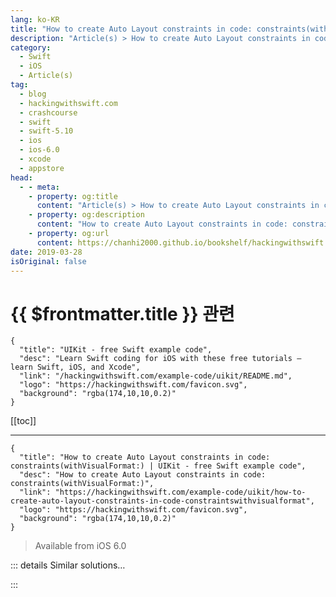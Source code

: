 ```yaml
---
lang: ko-KR
title: "How to create Auto Layout constraints in code: constraints(withVisualFormat:)"
description: "Article(s) > How to create Auto Layout constraints in code: constraints(withVisualFormat:)"
category:
  - Swift
  - iOS
  - Article(s)
tag: 
  - blog
  - hackingwithswift.com
  - crashcourse
  - swift
  - swift-5.10
  - ios
  - ios-6.0
  - xcode
  - appstore
head:
  - - meta:
    - property: og:title
      content: "Article(s) > How to create Auto Layout constraints in code: constraints(withVisualFormat:)"
    - property: og:description
      content: "How to create Auto Layout constraints in code: constraints(withVisualFormat:)"
    - property: og:url
      content: https://chanhi2000.github.io/bookshelf/hackingwithswift.com/example-code/uikit/how-to-create-auto-layout-constraints-in-code-constraintswithvisualformat.html
date: 2019-03-28
isOriginal: false
---
```


# {{ $frontmatter.title }} 관련

```component VPCard
{
  "title": "UIKit - free Swift example code",
  "desc": "Learn Swift coding for iOS with these free tutorials – learn Swift, iOS, and Xcode",
  "link": "/hackingwithswift.com/example-code/uikit/README.md",
  "logo": "https://hackingwithswift.com/favicon.svg",
  "background": "rgba(174,10,10,0.2)"
}
```

[[toc]]

---

```component VPCard
{
  "title": "How to create Auto Layout constraints in code: constraints(withVisualFormat:) | UIKit - free Swift example code",
  "desc": "How to create Auto Layout constraints in code: constraints(withVisualFormat:)",
  "link": "https://hackingwithswift.com/example-code/uikit/how-to-create-auto-layout-constraints-in-code-constraintswithvisualformat",
  "logo": "https://hackingwithswift.com/favicon.svg",
  "background": "rgba(174,10,10,0.2)"
}
```

> Available from iOS 6.0

<!-- TODO: 작성 -->

<!--
While the complexities of Auto Layout make it something most people prefer to grapple with using Interface Builder, it does have some cool tricks up its sleeve if you prefer to work in code. One of those tricks is called Visual Format Language (VFL) and lets you use ASCII art to tell iOS how you want your views laid out.

First, here's a dummy test case you can copy and paste into your project. It creates five labels of different colors and adds them all to your view:

```swift
override func viewDidLoad() {
    super.viewDidLoad()

    let label1 = UILabel()
    label1.translatesAutoresizingMaskIntoConstraints = false
    label1.backgroundColor = UIColor.red
    label1.text = "THESE"
    label1.sizeToFit()

    let label2 = UILabel()
    label2.translatesAutoresizingMaskIntoConstraints = false
    label2.backgroundColor = UIColor.cyan
    label2.text = "ARE"
    label2.sizeToFit()

    let label3 = UILabel()
    label3.translatesAutoresizingMaskIntoConstraints = false
    label3.backgroundColor = UIColor.yellow
    label3.text = "SOME"
    label3.sizeToFit()

    let label4 = UILabel()
    label4.translatesAutoresizingMaskIntoConstraints = false
    label4.backgroundColor = UIColor.green
    label4.text = "AWESOME"
    label4.sizeToFit()

    let label5 = UILabel()
    label5.translatesAutoresizingMaskIntoConstraints = false
    label5.backgroundColor = UIColor.orange
    label5.text = "LABELS"
    label5.sizeToFit()

    view.addSubview(label1)
    view.addSubview(label2)
    view.addSubview(label3)
    view.addSubview(label4)
    view.addSubview(label5)
}
```

If you run the project, you'll see the labels are all bunched up in the top-left corner, which doesn't look great. To fix this, we're going to use VFL to have each label occupy the full width of the screen, then spaced out so they are position below each other.

When you use VFL you need to create a dictionary of the views you want to work with. This dictionary needs to have the name of the view inside VFL and a reference to the view itself, but in practice most people just use the same name for VFL as the variable like this:

```swift
let viewsDictionary = ["label1": label1, "label2": label2, "label3": label3, "label4": label4, "label5": label5]
```

Put that just below the final `addSubview()` call.

Now for the VFL itself: put this directly beneath the previous line in order to have every label stretch out to occupy the full width of the screen:

```swift
for label in viewsDictionary.keys {
    view.addConstraints(NSLayoutConstraint.constraints(withVisualFormat: "H:|[\(label)]|", options: [], metrics: nil, views: viewsDictionary))
}
```

Finally, add this to make the views lay themselves out below each other:

```swift
view.addConstraints(NSLayoutConstraint.constraints(withVisualFormat: "V:|[label1]-[label2]-[label3]-[label4]-[label5]", options: [], metrics: nil, views: viewsDictionary))
```

This is only the beginning of what VFL can do – you should definitely read my <a href="/read/6/overview">Auto Layout tutorial</a> for more details.

-->

::: details Similar solutions…

<!--
/example-code/uikit/how-to-activate-multiple-auto-layout-constraints-using-activate">How to activate multiple Auto Layout constraints using activate() 
/example-code/uikit/how-to-identify-your-auto-layout-constraints">How to identify your Auto Layout constraints 
/example-code/uikit/how-to-stop-auto-layout-and-autoresizing-masks-conflicting-translatesautoresizingmaskintoconstraints">How to stop Auto Layout and autoresizing masks conflicting: translatesAutoresizingMaskIntoConstraints 
/example-code/uikit/how-to-fix-auto-layout-problems">How to fix Auto Layout problems 
/example-code/uikit/how-to-position-a-view-using-auto-layout-anchors">How to position a view using Auto Layout anchors</a>
-->

:::

